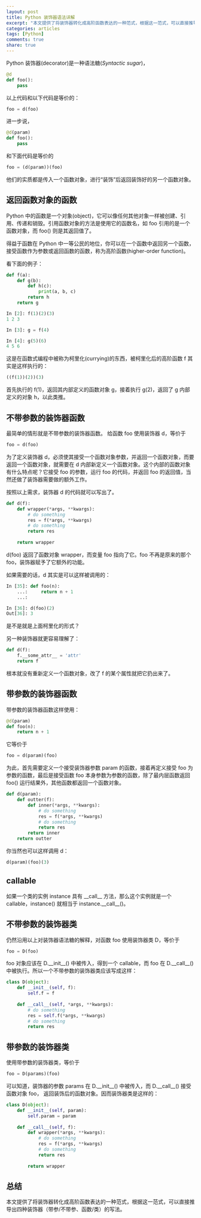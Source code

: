 ```yaml
---
layout: post
title: Python 装饰器语法详解 
excerpt: "本文提供了将装饰器转化成高阶函数表达的一种范式，根据这一范式，可以直接推导出四种装饰器的写法。"
categories: articles
tags: [Python]
comments: true
share: true
---
```

Python 装饰器(decorator)是一种语法糖(*Syntactic sugar*)，

```python
@d
def foo():
    pass
```

以上代码和以下代码是等价的：

```python
foo = d(foo)
```

进一步说，

```python
@d(param)
def foo():
    pass
```

和下面代码是等价的

```python
foo = (d(param))(foo)
```

他们的实质都是传入一个函数对象，进行“装饰”后返回装饰好的另一个函数对象。

## 返回函数对象的函数

Python 中的函数是一个对象(object)，它可以像任何其他对象一样被创建、引用、传递和销毁。引用函数对象的方法是使用它的函数名，如 foo 引用的是一个函数对象，而 foo() 则是其返回值了。

得益于函数在 Python 中一等公民的地位，你可以在一个函数中返回另一个函数，接受函数作为参数或返回函数的函数，称为高阶函数(higher-order function)。

看下面的例子：

```python
def f(a):
    def g(b):
        def h(c):
            print(a, b, c)
        return h
    return g

In [2]: f(1)(2)(3)
1 2 3

In [3]: g = f(4)

In [4]: g(5)(6)
4 5 6
```

这是在函数式编程中被称为柯里化(currying)的东西，被柯里化后的高阶函数 f 其实是这样执行的：

```python
((f(1))(2))(3)
```

首先执行的 f(1)，返回其内部定义的函数对象 g，接着执行 g(2)，返回了 g 内部定义的对象 h，以此类推。

## 不带参数的装饰器函数

最简单的情形就是不带参数的装饰器函数。
给函数 foo 使用装饰器 d，等价于

```python
foo = d(foo)
```
为了定义装饰器 d，必须使其接受一个函数对象参数，并返回一个函数对象，而要返回一个函数对象，就需要在 d 内部新定义一个函数对象。这个内部的函数对象有什么特点呢？它接受 foo 的参数，运行 foo 的代码，并返回 foo 的返回值，当然还做了装饰器需要做的额外工作。

按照以上需求，装饰器 d 的代码就可以写出了。

```python
def d(f):
    def wrapper(*args, **kwargs):
        # do something
        res = f(*args, **kwargs)
        # do something
        return res
    
    return wrapper
```


d(foo) 返回了函数对象 wrapper，而变量 foo 指向了它。foo 不再是原来的那个 foo，装饰器赋予了它额外的功能。

如果需要的话，d 其实是可以这样被调用的：

```python
In [35]: def foo(n):
    ...:     return n + 1
    ...:

In [36]: d(foo)(2)
Out[36]: 3
```

是不是就是上面柯里化的形式？

另一种装饰器就更容易理解了：

```python
def d(f):
    f.__some_attr__ = 'attr'
    return f
```

根本就没有重新定义一个函数对象，改了 f 的某个属性就把它扔出来了。

## 带参数的装饰器函数

带参数的装饰器函数这样使用：

```python
@d(param)
def foo(n):
    return n + 1
```

它等价于

```python
foo = d(param)(foo)
```

为此，首先需要定义一个接受装饰器参数 param 的函数，接着再定义接受 foo 为参数的函数，最后是接受函数 foo 本身参数为参数的函数，除了最内层函数返回 foo() 运行结果外，其他函数都返回一个函数对象。

```python
def d(param):
    def outter(f):
        def inner(*args, **kwargs):
            # do something
            res = f(*args, **kwargs)
            # do something
            return res
        return inner
    return outter
```

你当然也可以这样调用 d：

```python
d(param)(foo)(3)
```

## callable

如果一个类的实例 instance 具有 \_\_call\_\_ 方法，那么这个实例就是一个 callable，instance() 就相当于 instance.\_\_call\_\_()。

## 不带参数的装饰器类

仍然沿用以上对装饰器语法糖的解释，对函数 foo 使用装饰器类 D，等价于

```python
foo = D(foo)
```

foo 对象应该在 D.\_\_init\_\_() 中被传入，得到一个 callable，而 foo 在 D.\_\_call\_\_() 中被执行。所以一个不带参数的装饰器类应该写成这样：

```python
class D(object):
    def __init__(self, f):
        self.f = f
        
    def __call__(self, *args, **kwargs):
        # do something
        res = self.f(*args, **kwargs)
        # do something
        return res
```

## 带参数的装饰器类

使用带参数的装饰器类，等价于

```python
foo = D(params)(foo)
```

可以知道，装饰器的参数 params 在 D.\_\_init\_\_() 中被传入，而 D.\_\_call\_\_() 接受函数对象 foo， 返回装饰后的函数对象。因而装饰器类是这样的：

```python
class D(object):
    def __init__(self, param):
        self.param = param
        
    def __call__(self, f):
        def wrapper(*args, **kwargs):
            # do something
            res = f(*args, **kwargs)
            # do something
            return res
        
        return wrapper
```



## 总结

本文提供了将装饰器转化成高阶函数表达的一种范式，根据这一范式，可以直接推导出四种装饰器（带参/不带参、函数/类）的写法。

